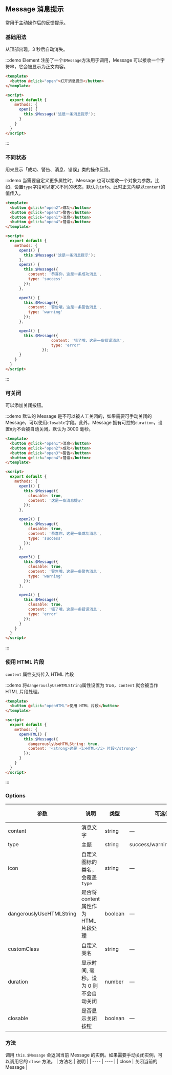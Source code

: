 ## Message 消息提示

常用于主动操作后的反馈提示。

### 基础用法

从顶部出现，3 秒后自动消失。

:::demo Element 注册了一个`$Message`方法用于调用，Message 可以接收一个字符串，它会被显示为正文内容。

```html
<template>
  <button @click="open">打开消息提示</button>
</template>

<script>
  export default {
    methods: {
      open() {
        this.$Message('这是一条消息提示');
      }
    }
  }
</script>
```
:::

### 不同状态

用来显示「成功、警告、消息、错误」类的操作反馈。

:::demo 当需要自定义更多属性时，Message 也可以接收一个对象为参数。比如，设置`type`字段可以定义不同的状态，默认为`info`。此时正文内容以`content`的值传入。
```html
<template>
  <button @click="open2">成功</button>
  <button @click="open3">警告</button>
  <button @click="open1">消息</button>
  <button @click="open4">错误</button>
</template>

<script>
  export default {
    methods: {
      open1() {
        this.$Message('这是一条消息提示');
      },
      open2() {
        this.$Message({
          content: '恭喜你，这是一条成功消息',
          type: 'success'
        });
      },

      open3() {
        this.$Message({
          content: '警告哦，这是一条警告消息',
          type: 'warning'
        });
      },

      open4() {
        this.$Message({
					content: '错了哦，这是一条错误消息',
					type: 'error'
				});
      }
    }
  }
</script>
```
:::

### 可关闭

可以添加关闭按钮。

:::demo 默认的 Message 是不可以被人工关闭的，如果需要可手动关闭的 Message，可以使用`closable`字段。此外，Message 拥有可控的`duration`，设置`0`为不会被自动关闭，默认为 3000 毫秒。
```html
<template>
  <button @click="open1">消息</button>
  <button @click="open2">成功</button>
  <button @click="open3">警告</button>
  <button @click="open4">错误</button>
</template>

<script>
  export default {
    methods: {
      open1() {
        this.$Message({
          closable: true,
          content: '这是一条消息提示'
        });
      },

      open2() {
        this.$Message({
          closable: true,
          content: '恭喜你，这是一条成功消息',
          type: 'success'
        });
      },

      open3() {
        this.$Message({
          closable: true,
          content: '警告哦，这是一条警告消息',
          type: 'warning'
        });
      },

      open4() {
        this.$Message({
          closable: true,
          content: '错了哦，这是一条错误消息',
          type: 'error'
        });
      }
    }
  }
</script>
```
:::

### 使用 HTML 片段
`content` 属性支持传入 HTML 片段

:::demo 将`dangerouslyUseHTMLString`属性设置为 true，`content` 就会被当作 HTML 片段处理。

```html
<template>
  <button @click="openHTML">使用 HTML 片段</button>
</template>

<script>
  export default {
    methods: {
      openHTML() {
        this.$Message({
          dangerouslyUseHTMLString: true,
          content: '<strong>这是 <i>HTML</i> 片段</strong>'
        });
      }
    }
  }
</script>
```
:::

### Options
| 参数      | 说明          | 类型      | 可选值                           | 默认值  |
|---------- |-------------- |---------- |--------------------------------  |-------- |
| content | 消息文字 | string | — | — |
| type | 主题 | string | success/warning/info/error | info |
| icon | 自定义图标的类名，会覆盖 `type` | string | — | — |
| dangerouslyUseHTMLString | 是否将 content 属性作为 HTML 片段处理 | boolean | — | false |
| customClass | 自定义类名 | string | — | — |
| duration | 显示时间, 毫秒。设为 0 则不会自动关闭 | number | — | 3000 |
| closable | 是否显示关闭按钮 | boolean | — | false |

### 方法
调用 `this.$Message` 会返回当前 Message 的实例。如果需要手动关闭实例，可以调用它的 `close` 方法。
| 方法名 | 说明 |
| ---- | ---- |
| close | 关闭当前的 Message |
